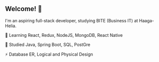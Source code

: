 ## Welcome! 👋

I'm an aspiring full-stack developer, studying BITE (Business IT) at Haaga-Helia.

🌱 Learning React, Redux, NodeJS, MongoDB, React Native

🔭 Studied Java, Spring Boot, SQL, PostGre

⚡ Database ER, Logical and Physical Design


<!--
**andrey-krendzel/andrey-krendzel** is a ✨ _special_ ✨ repository because its `README.md` (this file) appears on your GitHub profile.

Here are some ideas to get you started:

- 🔭 I’m currently working on ...
- 🌱 I’m currently learning ...
- 👯 I’m looking to collaborate on ...
- 🤔 I’m looking for help with ...
- 💬 Ask me about ...
- 📫 How to reach me: ...
- 😄 Pronouns: ...
- ⚡ Fun fact: ...
-->
